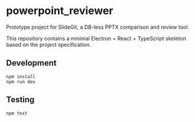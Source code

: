 # powerpoint_reviewer

Prototype project for SlideGit, a DB-less PPTX comparison and review tool.

This repository contains a minimal Electron + React + TypeScript skeleton based on the project specification.

## Development

```
npm install
npm run dev
```

## Testing

```
npm test
```
